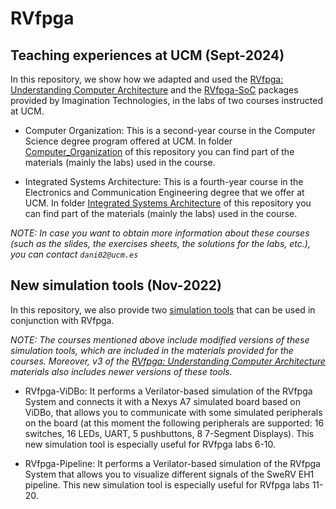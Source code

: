 # RVfpga

## Teaching experiences at UCM (Sept-2024)
In this repository, we show how we adapted and used the [RVfpga: Understanding Computer Architecture](https://university.imgtec.com/rvfpga-el2-v3-0-english-downloads-page/) and the [RVfpga-SoC](https://university.imgtec.com/rvfpgasoc-download-page-en/) packages provided by Imagination Technologies, in the labs of two courses instructed at UCM.

+ Computer Organization: This is a second-year course in the Computer Science degree program offered at UCM. In folder [Computer_Organization](https://github.com/artecs-group/RVfpga-sim-addons/tree/main/Computer_Organization) of this repository you can find part of the materials (mainly the labs) used in the course. 

+ Integrated Systems Architecture: This is a fourth-year course in the Electronics and Communication Engineering degree that we offer at UCM. In folder [Integrated Systems Architecture](https://github.com/artecs-group/RVfpga-sim-addons/tree/main/Integrated_Systems_Architecture) of this repository you can find part of the materials (mainly the labs) used in the course.

*NOTE: In case you want to obtain more information about these courses (such as the slides, the exercises sheets, the solutions for the labs, etc.), you can contact ```dani02@ucm.es```*

## New simulation tools (Nov-2022)
In this repository, we also provide two [simulation tools](https://github.com/artecs-group/RVfpga-sim-addons/tree/main/SimulationTools) that can be used in conjunction with RVfpga.

*NOTE: The courses mentioned above include modified versions of these simulation tools, which are included in the materials provided for the courses. Moreover, v3 of the [RVfpga: Understanding Computer Architecture](https://university.imgtec.com/rvfpga-el2-v3-0-english-downloads-page/) materials also includes newer versions of these tools.*

+ RVfpga-ViDBo: It performs a Verilator-based simulation of the RVfpga System and connects it with a Nexys A7 simulated board based on ViDBo, that allows you to communicate with some simulated peripherals on the board (at this moment the following peripherals are supported: 16 switches, 16 LEDs, UART, 5 pushbuttons, 8 7-Segment Displays). This new simulation tool is especially useful for RVfpga labs 6-10.

<!-- 
<p align="center">
  <img src="RVfpga_ViDBo.png" width=60% height=60%>
</p>
-->

+ RVfpga-Pipeline: It performs a Verilator-based simulation of the RVfpga System that allows you to visualize different signals of the SweRV EH1 pipeline. This new simulation tool is especially useful for RVfpga labs 11-20.

<!-- 
<p align="center">
  <img src="RVfpga_PipelineSimulator.png" width=90% height=90%>
</p>
-->
